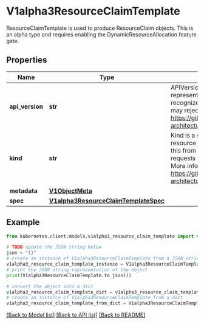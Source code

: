# V1alpha3ResourceClaimTemplate

ResourceClaimTemplate is used to produce ResourceClaim objects.  This is an alpha type and requires enabling the DynamicResourceAllocation feature gate.

## Properties

Name | Type | Description | Notes
------------ | ------------- | ------------- | -------------
**api_version** | **str** | APIVersion defines the versioned schema of this representation of an object. Servers should convert recognized schemas to the latest internal value, and may reject unrecognized values. More info: https://git.k8s.io/community/contributors/devel/sig-architecture/api-conventions.md#resources | [optional] 
**kind** | **str** | Kind is a string value representing the REST resource this object represents. Servers may infer this from the endpoint the kubernetes.client submits requests to. Cannot be updated. In CamelCase. More info: https://git.k8s.io/community/contributors/devel/sig-architecture/api-conventions.md#types-kinds | [optional] 
**metadata** | [**V1ObjectMeta**](V1ObjectMeta.md) |  | [optional] 
**spec** | [**V1alpha3ResourceClaimTemplateSpec**](V1alpha3ResourceClaimTemplateSpec.md) |  | 

## Example

```python
from kubernetes.client.models.v1alpha3_resource_claim_template import V1alpha3ResourceClaimTemplate

# TODO update the JSON string below
json = "{}"
# create an instance of V1alpha3ResourceClaimTemplate from a JSON string
v1alpha3_resource_claim_template_instance = V1alpha3ResourceClaimTemplate.from_json(json)
# print the JSON string representation of the object
print(V1alpha3ResourceClaimTemplate.to_json())

# convert the object into a dict
v1alpha3_resource_claim_template_dict = v1alpha3_resource_claim_template_instance.to_dict()
# create an instance of V1alpha3ResourceClaimTemplate from a dict
v1alpha3_resource_claim_template_from_dict = V1alpha3ResourceClaimTemplate.from_dict(v1alpha3_resource_claim_template_dict)
```
[[Back to Model list]](../README.md#documentation-for-models) [[Back to API list]](../README.md#documentation-for-api-endpoints) [[Back to README]](../README.md)


